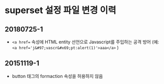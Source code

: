 
# superset 설정 파일 변경 이력

## 20180725-1
- `<a href=` 속성에 HTML entity 선언으로 Javascript를 주입하는 공격 방어 (예: `<a href='j&#97;vascr&#x69;pt:alert(1)'>aaa</a>` )


## 20151119-1
- button 태그의 formaction 속성을 허용하지 않음


